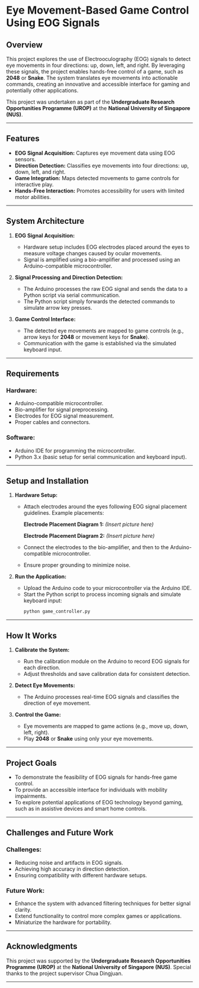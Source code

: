 # Eye Movement-Based Game Control Using EOG Signals

## Overview
This project explores the use of Electrooculography (EOG) signals to detect eye movements in four directions: up, down, left, and right. By leveraging these signals, the project enables hands-free control of a game, such as **2048** or **Snake**. The system translates eye movements into actionable commands, creating an innovative and accessible interface for gaming and potentially other applications.

This project was undertaken as part of the **Undergraduate Research Opportunities Programme (UROP)** at the **National University of Singapore (NUS)**.

---

## Features
- **EOG Signal Acquisition:** Captures eye movement data using EOG sensors.
- **Direction Detection:** Classifies eye movements into four directions: up, down, left, and right.
- **Game Integration:** Maps detected movements to game controls for interactive play.
- **Hands-Free Interaction:** Promotes accessibility for users with limited motor abilities.

---

## System Architecture

1. **EOG Signal Acquisition:**
   - Hardware setup includes EOG electrodes placed around the eyes to measure voltage changes caused by ocular movements.
   - Signal is amplified using a bio-amplifier and processed using an Arduino-compatible microcontroller.

2. **Signal Processing and Direction Detection:**
   - The Arduino processes the raw EOG signal and sends the data to a Python script via serial communication.
   - The Python script simply forwards the detected commands to simulate arrow key presses.

3. **Game Control Interface:**
   - The detected eye movements are mapped to game controls (e.g., arrow keys for **2048** or movement keys for **Snake**).
   - Communication with the game is established via the simulated keyboard input.

---

## Requirements

### Hardware:
- Arduino-compatible microcontroller.
- Bio-amplifier for signal preprocessing.
- Electrodes for EOG signal measurement.
- Proper cables and connectors.

### Software:
- Arduino IDE for programming the microcontroller.
- Python 3.x (basic setup for serial communication and keyboard input).

---

## Setup and Installation

1. **Hardware Setup:**
   - Attach electrodes around the eyes following EOG signal placement guidelines. Example placements:

     **Electrode Placement Diagram 1:**
     *(Insert picture here)*

     **Electrode Placement Diagram 2:**
     *(Insert picture here)*

   - Connect the electrodes to the bio-amplifier, and then to the Arduino-compatible microcontroller.
   - Ensure proper grounding to minimize noise.

2. **Run the Application:**
   - Upload the Arduino code to your microcontroller via the Arduino IDE.
   - Start the Python script to process incoming signals and simulate keyboard input:
     ```bash
     python game_controller.py
     ```

---

## How It Works

1. **Calibrate the System:**
   - Run the calibration module on the Arduino to record EOG signals for each direction.
   - Adjust thresholds and save calibration data for consistent detection.

2. **Detect Eye Movements:**
   - The Arduino processes real-time EOG signals and classifies the direction of eye movement.

3. **Control the Game:**
   - Eye movements are mapped to game actions (e.g., move up, down, left, right).
   - Play **2048** or **Snake** using only your eye movements.

---

## Project Goals
- To demonstrate the feasibility of EOG signals for hands-free game control.
- To provide an accessible interface for individuals with mobility impairments.
- To explore potential applications of EOG technology beyond gaming, such as in assistive devices and smart home controls.

---

## Challenges and Future Work

### Challenges:
- Reducing noise and artifacts in EOG signals.
- Achieving high accuracy in direction detection.
- Ensuring compatibility with different hardware setups.

### Future Work:
- Enhance the system with advanced filtering techniques for better signal clarity.
- Extend functionality to control more complex games or applications.
- Miniaturize the hardware for portability.

---

## Acknowledgments
This project was supported by the **Undergraduate Research Opportunities Programme (UROP)** at the **National University of Singapore (NUS)**. Special thanks to the project supervisor Chua Dingjuan. 

---

